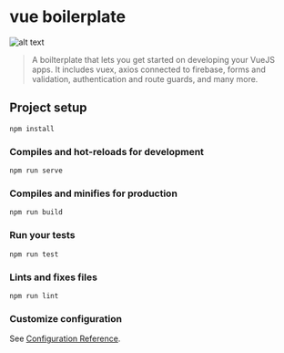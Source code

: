 # vue boilerplate

![alt text](https://vuejs.org/images/logo.png)

> A boilterplate that lets you get started on developing your VueJS apps. It includes vuex, axios connected to firebase, forms and validation, authentication and route guards, and many more.

## Project setup
```
npm install
```

### Compiles and hot-reloads for development
```
npm run serve
```

### Compiles and minifies for production
```
npm run build
```

### Run your tests
```
npm run test
```

### Lints and fixes files
```
npm run lint
```

### Customize configuration
See [Configuration Reference](https://cli.vuejs.org/config/).
